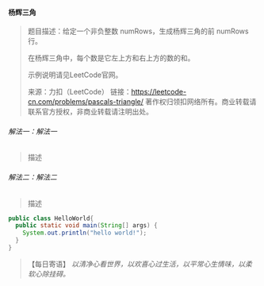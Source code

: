 #### 杨辉三角

> 题目描述：给定一个非负整数 numRows，生成杨辉三角的前 numRows 行。
>
> 在杨辉三角中，每个数是它左上方和右上方的数的和。
>
> 示例说明请见LeetCode官网。
>
> 来源：力扣（LeetCode）
> 链接：https://leetcode-cn.com/problems/pascals-triangle/
> 著作权归领扣网络所有。商业转载请联系官方授权，非商业转载请注明出处。

###### 解法一：解法一

> 描述

###### 解法二：解法二

> 描述

```java
public class HelloWorld{
  public static void main(String[] args) {
    System.out.println("hello world!");
  }
}
```

> 【每日寄语】 *以清净心看世界，以欢喜心过生活，以平常心生情味，以柔软心除挂碍。* 

